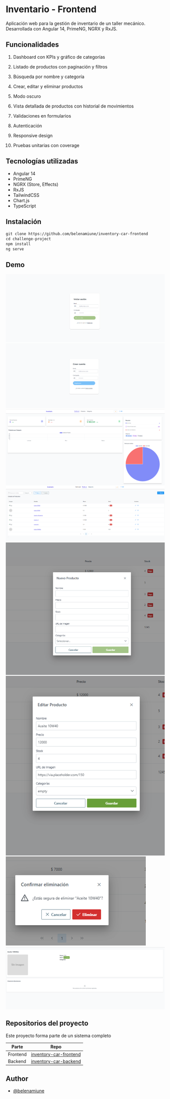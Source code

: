 # Inventario - Frontend

Aplicación web para la gestión de inventario de un taller mecánico. Desarrollada con Angular 14, PrimeNG, NGRX y RxJS.

## Funcionalidades

1. Dashboard con KPIs y gráfico de categorías

2. Listado de productos con paginación y filtros

3. Búsqueda por nombre y categoría

4. Crear, editar y eliminar productos

5. Modo oscuro

6. Vista detallada de productos con historial de movimientos

7. Validaciones en formularios

8. Autenticación

9. Responsive design

10. Pruebas unitarias con coverage

## Tecnologías utilizadas

- Angular 14
- PrimeNG
- NGRX (Store, Effects)
- RxJS
- TailwindCSS
- Chart.js
- TypeScript

## Instalación

```
git clone https://github.com/belenamiune/inventory-car-frontend
cd challenge-project
npm install
ng serve
```

## Demo

![Login](imagenes/login.png)
![Registro](imagenes/registro.png)
![Dashboard](imagenes/dashboard.png)
![Listado](imagenes/listado.png)
![Creacion](imagenes/creacion.png)
![Edicion](imagenes/edicion.png)
![Eliminacion](imagenes/eliminacion.png)
![Detalle](imagenes/detalle.png)

## Repositorios del proyecto

Este proyecto forma parte de un sistema completo

| Parte    | Repo                                                                            |
| -------- | ------------------------------------------------------------------------------- |
| Frontend | [inventory-car-frontend](https://github.com/belenamiune/inventory-car-frontend) |
| Backend  | [inventory-car-backend](https://github.com/belenamiune/inventory-car-backend)   |

## Author

- [@belenamiune](https://github.com/belenamiune)
